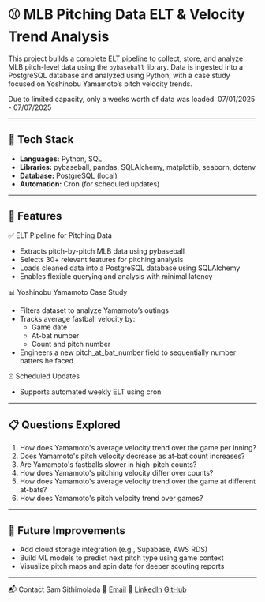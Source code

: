 # ⚾ MLB Pitching Data ELT & Velocity Trend Analysis

This project builds a complete ELT pipeline to collect, store, and analyze MLB pitch-level data using the `pybaseball` library. Data is ingested into a PostgreSQL database and analyzed using Python, with a case study focused on Yoshinobu Yamamoto’s pitch velocity trends.

Due to limited capacity, only a weeks worth of data was loaded. 07/01/2025 - 07/07/2025

---

## 🔧 Tech Stack

- **Languages:** Python, SQL
- **Libraries:** pybaseball, pandas, SQLAlchemy, matplotlib, seaborn, dotenv
- **Database:** PostgreSQL (local)
- **Automation:** Cron (for scheduled updates)

---

## 🚀 Features

✅ ELT Pipeline for Pitching Data
- Extracts pitch-by-pitch MLB data using pybaseball
- Selects 30+ relevant features for pitching analysis
- Loads cleaned data into a PostgreSQL database using SQLAlchemy
- Enables flexible querying and analysis with minimal latency

📊 Yoshinobu Yamamoto Case Study
- Filters dataset to analyze Yamamoto’s outings
- Tracks average fastball velocity by:
  - Game date
  - At-bat number
  - Count and pitch number
- Engineers a new pitch_at_bat_number field to sequentially number batters he faced

⏰ Scheduled Updates
- Supports automated weekly ELT using cron

---

## 📋 Questions Explored

1. How does Yamamoto's average velocity trend over the game per inning?
2. Does Yamamoto's pitch velocity decrease as at-bat count increases?
3. Are Yamamoto's fastballs slower in high-pitch counts?
4. How does Yamamoto's pitching velocity differ over counts?
5. How does Yamamoto's average velocity trend over the game at different at-bats?
6. How does Yamamoto's pitch velocity trend over games?

---

## 🔮 Future Improvements
- Add cloud storage integration (e.g., Supabase, AWS RDS)
- Build ML models to predict next pitch type using game context
- Visualize pitch maps and spin data for deeper scouting reports

---

📬 Contact
Sam Sithimolada
📧 [Email](mailto:sam.sithimolada.2024@marshall.usc.edu)
🔗 [LinkedIn](linkedin.com/in/SamSithimolada)
[GitHub](https://github.com/ssithimio)

